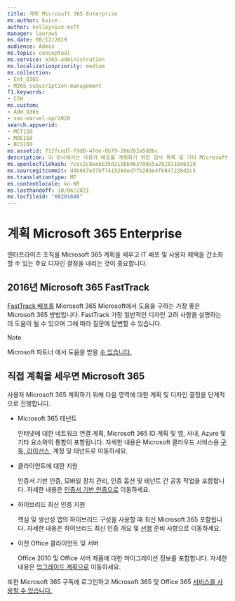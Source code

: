 ```yaml
---
title: 계획 Microsoft 365 Enterprise
ms.author: kvice
author: kelleyvice-msft
manager: laurawi
ms.date: 08/12/2019
audience: Admin
ms.topic: conceptual
ms.service: o365-administration
ms.localizationpriority: medium
ms.collection:
- Ent_O365
- M365-subscription-management
f1.keywords:
- CSH
ms.custom:
- Adm_O365
- seo-marvel-apr2020
search.appverid:
- MET150
- MOE150
- BCS160
ms.assetid: 712fced7-f9d0-4fde-8b79-286262a5d0bc
description: 이 문서에서는 사용자 배포를 계획하기 위한 검사 목록 및 기타 Microsoft 365 Enterprise 제공합니다.
ms.openlocfilehash: 7cec2c8eebb35d215bb46370de5a2019118d6310
ms.sourcegitcommit: d4b867e37bf741528ded7fb289e4f6847228d2c5
ms.translationtype: MT
ms.contentlocale: ko-KR
ms.lasthandoff: 10/06/2021
ms.locfileid: "60201688"
---
```

# <a name="plan-for-microsoft-365-enterprise"></a>계획 Microsoft 365 Enterprise

엔터프라이즈 조직을 Microsoft 365 계획을 세우고 IT 배포 및 사용자 채택을 간소화할 수 있는 주요 디자인 결정을 내리는 것이 중요합니다. 

## <a name="planning-with-microsoft-365-fasttrack"></a>2016년 Microsoft 365 FastTrack

[FastTrack 배포를](https://www.microsoft.com/fasttrack/microsoft-365) Microsoft 365 Microsoft에서 도움을 구하는 가장 좋은 Microsoft 365 방법입니다. FastTrack 가장 일반적인 디자인 고려 사항을 설명하는 데 도움이 될 수 있으며 그에 따라 질문에 답변할 수 있습니다. 

>[!Note]
>Microsoft 파트너 에서 도움을 받을 [수 있습니다.](https://www.microsoft.com/solution-providers/home)
>

## <a name="do-it-yourself-planning-for-microsoft-365"></a>직접 계획을 세우면 Microsoft 365

사용자 Microsoft 365 계획하기 위해 다음 영역에 대한 계획 및 디자인 결정을 단계적으로 진행합니다.

- Microsoft 365 테넌트

  인터넷에 대한 네트워크 연결 계획, Microsoft 365 ID 계획 및 앱, 사내, Azure 및 기타 요소와의 통합이 포함됩니다. 자세한 내용은 Microsoft 클라우드 서비스용 [구독, 라이선스,](subscriptions-licenses-accounts-and-tenants-for-microsoft-cloud-offerings.md) 계정 및 테넌트로 이동하세요.

- 클라이언트에 대한 지원

  인증서 기반 인증, 모바일 장치 관리, 인증 옵션 및 테넌트 간 공동 작업을 포함합니다. 자세한 내용은 [인증서 기반 인증으로](microsoft-365-client-support-certificate-based-authentication.md) 이동하세요.

- 하이브리드 최신 인증 지원

  핵심 및 생산성 앱의 하이브리드 구성을 사용할 때 최신 Microsoft 365 포함됩니다. 자세한 내용은 하이브리드 최신 인증 개요 및 [선행](hybrid-modern-auth-overview.md) 준비 사항으로 이동하세요.

- 이전 Office 클라이언트 및 서버

  Office 2010 및 Office 서버 제품에 대한 마이그레이션 정보를 포함합니다. 자세한 내용은 [업그레이드 계획으로](plan-upgrade-previous-versions-office.md) 이동하세요.

또한 Microsoft 365 구독에 로그인하고 Microsoft 365 및 Office 365 [서비스를 사용할 수 있습니다.](setup-guides-for-microsoft-365.md)
